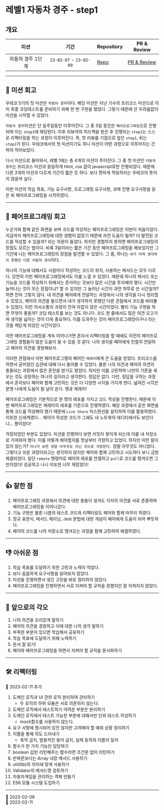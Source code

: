 # 레벨1 자동차 경주 - step1

## 개요

|       미션        |          기간           | Repository                                                           | PR & Review                                                                 |
| :---------------: | :---------------------: | -------------------------------------------------------------------- | --------------------------------------------------------------------------- |
| 자동차 경주 1단계 | `23-02-07` - `23-02-09` | [Repo](https://github.com/nlom0218/javascript-racingcar-1/tree/main) | [PR & Review](https://github.com/woowacourse/javascript-racingcar/pull/178) |

---

## 🚀 미션 회고

우테코 5기의 첫 미션은 `자동차 경주`이다. 해당 미션은 지난 기수의 프리코스 미션으로 이미 최종 코딩테스트를 준비하기 위해 한 번 구현을 했었다. 그렇기 때문에 큰 두려움없이 미션을 시작할 수 있었다.

`자동차 경주`미션은 단 일주일동안 이루어진다. 그 중 3일 동안은 `페어프로그래밍`으로 진행되며 이는 `step1`에 해당된다. 이후 리뷰어의 피드백을 받은 후 진행되는 `step2`는 스스로 리펙터링을 하는 과정이 이루어진다. 즉, 첫 리뷰를 기점으로 앞은 `step1`, 뒤는 `step2`가 된다. 우테코에서의 첫 미션이기도 하니 미션이 어떤 과정으로 이루어지는 간략히 적어보았다.

다시 미션으로 돌아와서, 레벨 1에는 총 4개의 미션이 주어진다. 그 중 첫 미션인 `자동차 경주`는 프리코스 미션과 동일하게 html, css 없이 javascript로만 진행되었다. 때문에 다른 3개의 미션과 다르게 기간이 짧은 듯 하다. 보다 편하게 적응하라는 우테코의 뜻이지 않을까 싶다.

이번 미션의 학습 목표, 기능 요구사항, 프로그래밍 요구사항, 과제 진행 요구사항을 읽은 뒤 페어프로그래밍을 시작하였다.

---

## 👬 페어프로그래밍 회고

누군가와 함께 같은 화면을 보며 코드를 작성하는 페어프로그래밍은 이번이 처음이었다. 지금까지 페어프로그래밍에 대한 경험이 없었기 때문에 과연 도움이 될까? 더 발전된 코드를 작성할 수 있을까? 라는 의문이 들었다. 하지만 경험하지 못하면 페어프로그래밍의 장점도 모르는 법이다. 비록 3일이라는 짧은 기간 동안 페어프로그래밍을 해보았지만 그 기간에 나는 페어프로그래밍의 장점을 발견할 수 있었다. 그 중, 하나는 `내가 미쳐 생각하지 못했던 다른 사람의 생각`이다.

하나의 기능에 대해서도 사람마다 작성하는 코드의 위치, 사용하는 메서드는 모두 다르다. 당연히 이번 페어프로그래밍에서도 이를 느낄 수 있었다. 때문에 하나의 메서드 또는 기능을 코드를 작성하기 위해서는 혼자하는 것보다 많은 시간을 투자해야 했다. 시간만 늘어나는 것이 무슨 장점이냐? 할 수 있지만 그 늘어난 시간이 과연 허투로 쓴 시간일까? 하면 전혀 그렇지 않다. 내 의견을 페어에게 전달하는 과정에서 나의 생각을 다시 정리할 수 있었고, 페어의 의견을 들으면서 내가 생각하지 못했던 다른 관점에서 코드를 바라볼 수 있었다. 이런 의사소통의 과정이 전혀 아깝지 않은 시간이었다. 빨리 기능 구현을 하면 무엇이 좋을까? 코딩 테스트를 보는 것도 아니다. 코드 한 줄에서도 많은 의견 오고가며 생각을 넓히는 것이 더욱 중요하다. 이를 도와주는 것이 페어프로그래밍이구나 라는 것을 깨닫게 되었던 시간이었다.

이런 페어프로그래밍을 계속 이어나가면 혼자서 리펙터링을 할 때에도 이전의 페어프로그래밍 경험들이 많은 도움이 될 수 있을 것 같다. 나의 생각을 페어에게 친절히 전달하고 페어의 의견을 경청해보자.

이러한 관점에서 이번 페어프로그랭의 페어인 `제레미`에게 큰 도움을 얻었다. 프리코스를 하면서 굳어졌던 습관에 대해 다시 돌아볼 수 있었다. 물론 나의 의견과 페어의 의견이 충돌되는 과정에서 많은 혼란을 받기도 했었다. 하지만 이를 고민하여 나만의 기준을 세우는 것도 성장하는 하나의 길이라고 생각한다. 정답은 없다. 다만, 정답을 구하는 과정에서 혼자보다 페어와 함께 고민하는 것은 더 다양한 시각을 가지게 한다. 넓혀진 시각은 분명 나에게 도움이 될 날이 온다. 땡큐 제레미!

페어프로그래밍은 기본적으로 한 명의 레포를 가지고 코드 작성을 진행한다. 때문에 이번 페어프로그래밍은 제레미의 레포를 기준으로 진행하였다. 해당 과정에서 같은 화면을 통해 코드를 작성해야 했기 때문에 `Live Share` 익스텐션을 설치하여 이를 활용하였다. 이또한 신세계였다... 페어가 작성한 코드가 그래도 내 노트북의 에디터에서도 보인다니... 짱이었다!

걱정되었던 부분도 있었다. 미션을 진행하다 보면 커밋이 쌓이게 되는데 이를 내 저장소로 가져와야 했다. 이를 어떻게 해야할지를 첫날부터 걱정하고 있었다. 하지만 이런 말이 있지 않는가? `지나가 보면 정말 아무것도 아닌 것으로 걱정한다.` 정말 아무것도 아니었다. 그렇다고 쉬운 과정이라고는 생각하지 않지만 페어와 함께 고민하고 시도하다 보니 금방 해결되었다. 일단 `remote` 명령어로 페어의 레포를 연결하고 `pull`로 코드를 땡겨오면 그만이었다! 성공하고 나니 이또한 너무 재밌었다!

---

## 👍 잘한 점

1. 페어프로그래밍 과정에서 의견에 대한 충돌이 생겨도 각자의 의견을 서로 존중하며 페어프로그래밍을 이어나갔다.
2. 기능 구현은 물론 나름의 테스트 코드와 리펙터링도 페어와 함께 마무리 하였다.
3. 정규 표현식, 메서드 체이닝, Jest 문법에 대한 개념이 페어에게 도움이 되어 뿌듯하다.
4. 페어의 코드를 나의 저장소로 땡겨오는 과정을 함께 고민하여 해결하였다.

---

## 👎 아쉬운 점

1. 학습 목표를 도달하기 위한 고민과 노력이 적었다.
2. 보다 꼼꼼하게 요구사항을 읽어보지 않았다.
3. 미션을 진행하면서 생긴 고민을 바로 정리하지 않았다.
4. 페어프로그래밍을 진행하면서 서로 지켜야 할 규칙을 정했지만 잘 지켜지지 않았다.

---

## 👊 앞으로의 각오

1. 나의 의견을 조리있게 말하기
2. 페어의 의견을 경청하고 이에 대한 나의 생각 말하기
3. 부족한 부분이 있으면 학습해서 공유하기
4. 학습 목표에 도달하기 위해 노력하기
5. 문서 잘 읽기!
6. 페어와 페어프로그래밍을 하면서 지켜야 할 규칙을 문서화하기

---

## 🛠️ 리팩터링

📅 2023-02-11 추가

1. 도메인 로직과 UI 관련 로직 분리하여 관리하기
   - 두 로직의 하위 모듈은 서로 의존하지 않는다.
2. 도메인 로직에서 테스트하기 어려운 부분은 분리하기
3. 도메인 로직에서 테스트 가능한 부분에 대해서만 단위 테스트 작성하기
   - mock함수를 사용하지 않는다.
4. 요구 사항에 명시되어 있진 않지만 고려해야 할 예외 상황 정리하기
5. 이름을 통해 의도 드러내기
   - 축약 금지, 범용적인 용어 금지, 실제 동작과 이름이 일치
6. 함수가 한 가지 기능만 담당하기
7. boolean 값만 리턴해주는 함수라면 조건문 없이 리턴하기
8. 반복문보다는 Array 내장 메서드 사용하기
9. util(lib)의 의미에 맞게 사용하기
10. Validator의 메서드명 검토하기
11. 자동차게임을 관리하는 객체 만들기
12. ES6 모듈 시스템 도입하기

---

📅 2023-02-09  
📅 2023-02-11
